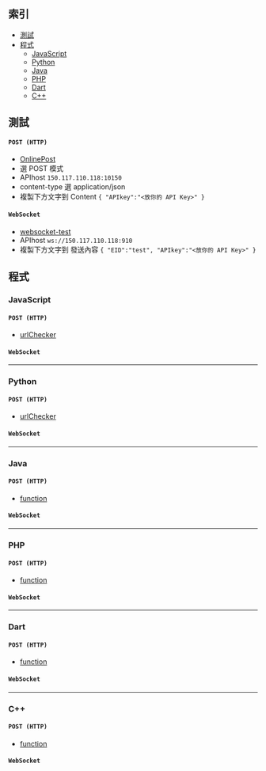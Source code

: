 ## 索引
- [測試](#測試)
- [程式](#程式)
  - [JavaScript](#JavaScript)
  - [Python](#Python)
  - [Java](#Java)
  - [PHP](#PHP)
  - [Dart](#Dart)
  - [C++](#C)

## 測試
#### `POST (HTTP)`
- [OnlinePost](https://reqbin.com/)
- 選 POST 模式
- APIhost 
`150.117.110.118:10150`
- content-type 選 application/json
- 複製下方文字到 Content
`
{
"APIkey":"<放你的 API Key>"
}
`
#### `WebSocket`
- [websocket-test](http://www.websocket-test.com/)
- APIhost
`ws://150.117.110.118:910`
- 複製下方文字到 發送內容
`
{
"EID":"test",
"APIkey":"<放你的 API Key>"
}
`

## 程式
### JavaScript
#### `POST (HTTP)`
- [urlChecker](https://github.com/ExpTechTW/API/blob/%E4%B8%BB%E8%A6%81%E7%9A%84-(main)/Example/HTTP_POST/urlChecker.js)
#### `WebSocket`
-----
### Python
#### `POST (HTTP)`
- [urlChecker](https://github.com/ExpTechTW/API/blob/%E4%B8%BB%E8%A6%81%E7%9A%84-(main)/Example/HTTP_POST/urlChecker.py)
#### `WebSocket`
-----
### Java
#### `POST (HTTP)`
- [function](https://github.com/ExpTechTW/API/blob/%E4%B8%BB%E8%A6%81%E7%9A%84-(main)/Example/HTTP_POST/function.java)
#### `WebSocket`
-----
### PHP
#### `POST (HTTP)`
- [function](https://github.com/ExpTechTW/API/blob/%E4%B8%BB%E8%A6%81%E7%9A%84-(main)/Example/HTTP_POST/function.php)
#### `WebSocket`
-----
### Dart
#### `POST (HTTP)`
- [function](https://github.com/ExpTechTW/API/blob/%E4%B8%BB%E8%A6%81%E7%9A%84-(main)/Example/HTTP_POST/function.dart)
#### `WebSocket`
-----
### C++
#### `POST (HTTP)`
- [function](https://github.com/ExpTechTW/API/blob/%E4%B8%BB%E8%A6%81%E7%9A%84-(main)/Example/HTTP_POST/function.cpp)
#### `WebSocket`
